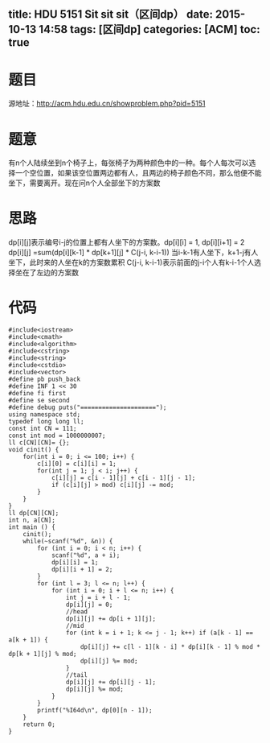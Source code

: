 title: HDU 5151 Sit sit sit（区间dp）
date: 2015-10-13 14:58
tags: [区间dp]
categories: [ACM]
toc: true
---
# 题目	
源地址：http://acm.hdu.edu.cn/showproblem.php?pid=5151

# 题意
有n个人陆续坐到n个椅子上，每张椅子为两种颜色中的一种。每个人每次可以选择一个空位置，如果该空位置两边都有人，且两边的椅子颜色不同，那么他便不能坐下，需要离开。现在问n个人全部坐下的方案数

# 思路
dp[i][j]表示编号i-j的位置上都有人坐下的方案数。dp[i][i] = 1, dp[i][i+1] = 2 
dp[i][j] =sum(dp[i][k-1] * dp[k+1][j] * C(j-i, k-i-1)) 当i-k-1有人坐下，k+1-j有人坐下，此时来的人坐在k的方案数累积
C(j-i, k-i-1)表示前面的j-i个人有k-i-1个人选择坐在了左边的方案数

<!--more-->

# 代码
```
#include<iostream>
#include<cmath>
#include<algorithm>
#include<cstring>
#include<string>
#include<cstdio>
#include<vector>
#define pb push_back
#define INF 1 << 30
#define fi first
#define se second
#define debug puts("=====================");
using namespace std;
typedef long long ll;
const int CN = 111;
const int mod = 1000000007;
ll c[CN][CN]= {};
void cinit() {
    for(int i = 0; i <= 100; i++) {
        c[i][0] = c[i][i] = 1;
        for(int j = 1; j < i; j++) {
            c[i][j] = c[i - 1][j] + c[i - 1][j - 1];
            if (c[i][j] > mod) c[i][j] -= mod;
        }
    }
}
ll dp[CN][CN];
int n, a[CN];
int main () {
    cinit();
    while(~scanf("%d", &n)) {
        for (int i = 0; i < n; i++) {
            scanf("%d", a + i);
            dp[i][i] = 1;
            dp[i][i + 1] = 2;
        }
        for (int l = 3; l <= n; l++) {
            for (int i = 0; i + l <= n; i++) {
                int j = i + l - 1;
                dp[i][j] = 0;
                //head
                dp[i][j] += dp[i + 1][j];
                //mid
                for (int k = i + 1; k <= j - 1; k++) if (a[k - 1] == a[k + 1]) {
                    dp[i][j] += c[l - 1][k - i] * dp[i][k - 1] % mod * dp[k + 1][j] % mod;
                    dp[i][j] %= mod;
                }
                //tail
                dp[i][j] += dp[i][j - 1];
                dp[i][j] %= mod;
            }
        }
        printf("%I64d\n", dp[0][n - 1]);
    }
    return 0;
}
```
